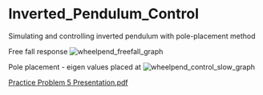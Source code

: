 # Inverted_Pendulum_Control
Simulating and controlling inverted pendulum with pole-placement method

Free fall response
![wheelpend_freefall_graph](https://github.com/komxun/Inverted_Pendulum_Control/assets/133139057/822be049-c959-4620-909b-fb500d5697e1)

Pole placement - eigen values placed at 
![wheelpend_control_slow_graph](https://github.com/komxun/Inverted_Pendulum_Control/assets/133139057/b252120b-b16f-4fc1-8068-22f26ed5c2df)

[Practice Problem 5 Presentation.pdf](https://github.com/komxun/Inverted_Pendulum_Control/files/11444416/Practice.Problem.5.Presentation.pdf)
